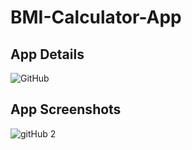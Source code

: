 # BMI-Calculator-App

## App Details

![GitHub](https://github.com/user-attachments/assets/a82166f2-8ed6-46c6-b672-5a4da8c3e38a)

## App Screenshots
![gitHub 2](https://github.com/user-attachments/assets/77431378-5e73-4b94-a32b-f77e77a79130)
